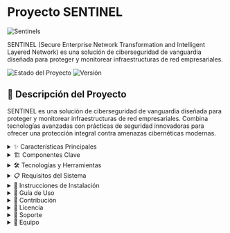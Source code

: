 # Proyecto SENTINEL
![Sentinels](SENTINELS/ASSETS/Sentinels.gif)


SENTINEL (Secure Enterprise Network Transformation and Intelligent Layered Network) es una solución de ciberseguridad de vanguardia diseñada para proteger y monitorear infraestructuras de red empresariales.

![Estado del Proyecto](https://img.shields.io/badge/estado-en%20desarrollo-yellow) ![Versión](https://img.shields.io/badge/version-1.0.0-blue)

## 🚀 Descripción del Proyecto
SENTINEL es una solución de ciberseguridad de vanguardia diseñada para proteger y monitorear infraestructuras de red empresariales. Combina tecnologías avanzadas con prácticas de seguridad innovadoras para ofrecer una protección integral contra amenazas cibernéticas modernas.

<details>
  <summary>✨ Características Principales</summary>
  <ul>
    <li>🛡️ Arquitectura de red segmentada con VLANs</li>
    <li>🖥️ Virtualización avanzada con Proxmox VE</li>
    <li>🔒 Seguridad perimetral robusta (firewall pfSense, IDS/IPS)</li>
    <li>🔍 Monitorización en tiempo real con análisis de amenazas</li>
    <li>🐳 Implementación de microservicios con Docker</li>
    <li>🕵️ Capacidades de sandboxing y análisis de malware</li>
    <li>🍯 Tecnología de honeypots para detección proactiva de amenazas</li>
    <li>🔐 Gestión avanzada de bases de datos con MySQL</li>
    <li>📊 Dashboards personalizados para visualización de seguridad</li>
  </ul>
</details>

<details>
  <summary>🏗️ Componentes Clave</summary>
  <ul>
    <li>Arquitectura de Red Segmentada
      <ul>
        <li>Diseño de topología con VLANs y zonas de seguridad</li>
        <li>Implementación de modelo de zonas y conductos</li>
      </ul>
    </li>
    <li>Virtualización y Servicios Core
      <ul>
        <li>Plataforma Proxmox VE</li>
        <li>Servidores virtuales para servicios esenciales</li>
      </ul>
    </li>
    <li>Seguridad Perimetral y de Red
      <ul>
        <li>Firewall pfSense</li>
        <li>IDS/IPS (Suricata o Snort)</li>
        <li>Filtrado DNS con Pi-hole</li>
      </ul>
    </li>
    <li>Gestión y Seguridad de Datos
      <ul>
        <li>MySQL con configuraciones de seguridad avanzadas</li>
        <li>Sistema de copias de seguridad y RAID</li>
      </ul>
    </li>
    <li>Monitorización y Administración
      <ul>
        <li>Sistema de monitorización en tiempo real (Zabbix o Nagios)</li>
        <li>Administración remota con Webmin</li>
      </ul>
    </li>
    <li>Contenedores y Microservicios
      <ul>
        <li>Implementación de Docker</li>
      </ul>
    </li>
    <li>Técnicas Avanzadas de Seguridad
      <ul>
        <li>Port Knocking</li>
        <li>Gestión de secretos con SOPS y AGE</li>
        <li>VPN para acceso remoto seguro</li>
      </ul>
    </li>
    <li>Automatización y Scripting
      <ul>
        <li>Scripts en Bash y Python para mantenimiento y seguridad</li>
      </ul>
    </li>
    <li>Análisis de Malware y Sandboxing
      <ul>
        <li>Cuckoo Sandbox</li>
        <li>Laboratorio aislado para análisis manual</li>
      </ul>
    </li>
    <li>Honeypots y Deception Technology
      <ul>
        <li>T-Pot para simulación de servicios</li>
        <li>Señuelos y trampas en la red</li>
      </ul>
    </li>
    <li>Pruebas de Seguridad y Hardening
      <ul>
        <li>Pentesting</li>
        <li>Hardening de sistemas y servicios</li>
      </ul>
    </li>
  </ul>
</details>


<details>
  <summary>🛠️ Tecnologías y Herramientas</summary>
<ul>- Proxmox VE para virtualización</ul>
<ul>- pfSense como firewall principal</ul>
<ul>- Suricata/Snort para IDS/IPS</ul>
<ul>- Docker para contenerización</ul>
<ul>- MySQL para gestión de bases de datos</ul>
<ul>- Python y Bash para scripting y automatización</ul>
<ul>- Ansible para gestión de configuraciones</ul>
</details>

<details>
  <summary>📋 Requisitos del Sistema</summary>
</details>

<details>
  <summary>🚀 Instrucciones de Instalación</summary>
</details>

<details>
  <summary>📘 Guía de Uso</summary>
  <ul>
    <li>Implementación del Servicio FTP con Certificado SSL
      <ul>
        <li>Esta guía describe cómo configurar un servicio FTP seguro utilizando un certificado SSL. Esto asegurará que las transferencias de archivos sean cifradas, protegiendo así la información sensible durante el tránsito de estos archivos.</li>
      </ul>
    </li>
    <li>Paso 1: Instalación de vsftpd
      <ul>
        <li>Actualizamos los repositorios, instalamos vsftpd y habilitamos para que se inicie al arrancar el sistema:
          <pre><code>sudo apt update
sudo apt install vsftpd
sudo systemctl enable vsftpd</code></pre>
        </li>
        <li>Verificamos que el servicio esté corriendo:
          <pre><code>sudo systemctl status vsftpd</code></pre>
        </li>
      </ul>
    </li>
    <li>Paso 2: Generación del Certificado SSL
      <ul>
        <li>Generamos el certificado SSL/TLS utilizando OpenSSL:
          <pre><code>sudo openssl req -x509 -nodes -days 365 -newkey rsa:2048 -keyout /etc/ssl/private/vsftpd.pem -out /etc/ssl/private/vsftpd.pem</code></pre>
        </li>
        <li>Después, nos pide información adicional que debemos rellenar.</li>
      </ul>
    </li>
    <li>Paso 3: Configuración de vsftpd
      <ul>
        <li>Abrimos el archivo de configuración de vsftpd:
          <pre><code>sudo nano /etc/vsftpd.conf</code></pre>
        </li>
        <li>Aseguramos que las siguientes líneas estén presentes y configuradas correctamente, incluyendo los directorios de los certificados anteriores:
          <pre><code>listen=YES
anonymous_enable=NO
local_enable=YES
write_enable=YES
chroot_local_user=YES
ssl_enable=YES
allow_anon_ssl=NO
force_local_data_ssl=YES
force_local_logins_ssl=YES
ssl_tlsv1=YES
ssl_sslv2=NO
ssl_sslv3=NO
rsa_cert_file=/etc/ssl/private/vsftpd.pem
rsa_private_key_file=/etc/ssl/private/vsftpd.pem</code></pre>
        </li>
        <li>Guardamos y cerramos el archivo.</li>
      </ul>
    </li>
    <li>Paso 4: Ajuste del Firewall
      <ul>
        <li>Permitimos el tráfico FTP y FTP sobre SSL (FTPS):
          <pre><code>sudo ufw allow 20/tcp
sudo ufw allow 21/tcp
sudo ufw allow 990/tcp
sudo ufw reload</code></pre>
        </li>
      </ul>
    </li>
    <li>Paso 5: Reinicio del Servicio vsftpd
      <ul>
        <li>Reiniciamos el servicio vsftpd para que los cambios sean aplicados:
          <pre><code>sudo systemctl restart vsftpd</code></pre>
        </li>
      </ul>
    </li>
  </ul>
</details>

<details>
  <summary>🤝 Contribución</summary>
</details>

<details>
  <summary>📄 Licencia</summary>
</details>

<details>
  <summary>🙋 Soporte</summary>
<ul>Para soporte, por favor abrir un issue en el repositorio o contactar a nuestro equipo de soporte en support@sentinel-project.com.</ul>
</details>


<details>
  <summary>🌟 Equipo </summary>
<ul>- Leonardo: Arquitecto de Red </ul>
<ul>- Joel: Especialista en Virtualización </ul>
<ul>- Beatriz: Experta en Seguridad Perimetral </ul>
<ul>- Marc: Analista de Amenazas </ul>

<details>
  <summary>📊 Estado del Proyecto </summary>
</details>

<details>
  <summary>Estado del proyecto: En desarrollo activo Versión actual: 0.9.0-beta
</details>

<details>
Contribuciones y feedback son bienvenidos. Para más información, consulta nuestra documentación.
</details>
